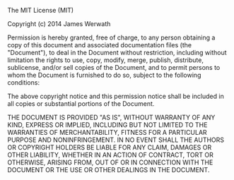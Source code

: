 The MIT License (MIT)

Copyright (c) 2014 James Werwath

Permission is hereby granted, free of charge, to any person obtaining a copy of
this document and associated documentation files (the "Document"), to deal in
the Document without restriction, including without limitation the rights to
use, copy, modify, merge, publish, distribute, sublicense, and/or sell copies of
the Document, and to permit persons to whom the Document is furnished to do so,
subject to the following conditions:

The above copyright notice and this permission notice shall be included in all
copies or substantial portions of the Document.

THE DOCUMENT IS PROVIDED "AS IS", WITHOUT WARRANTY OF ANY KIND, EXPRESS OR
IMPLIED, INCLUDING BUT NOT LIMITED TO THE WARRANTIES OF MERCHANTABILITY, FITNESS
FOR A PARTICULAR PURPOSE AND NONINFRINGEMENT. IN NO EVENT SHALL THE AUTHORS OR
COPYRIGHT HOLDERS BE LIABLE FOR ANY CLAIM, DAMAGES OR OTHER LIABILITY, WHETHER
IN AN ACTION OF CONTRACT, TORT OR OTHERWISE, ARISING FROM, OUT OF OR IN
CONNECTION WITH THE DOCUMENT OR THE USE OR OTHER DEALINGS IN THE DOCUMENT.

